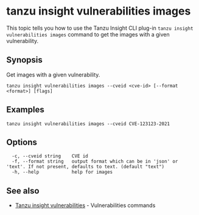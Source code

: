 # tanzu insight vulnerabilities images

This topic tells you how to use the Tanzu Insight CLI plug-in
`tanzu insight vulnerabilities images` command to get the images with a given vulnerability.

## <a id='synopsis'></a>Synopsis

Get images with a given vulnerability.

```console
tanzu insight vulnerabilities images --cveid <cve-id> [--format <format>] [flags]
```

## <a id='examples'></a>Examples

```console
tanzu insight vulnerabilities images --cveid CVE-123123-2021
```

## <a id='options'></a>Options

```console
  -c, --cveid string    CVE id
  -f, --format string   output format which can be in 'json' or 'text'. If not present, defaults to text. (default "text")
  -h, --help            help for images
```

## <a id='see-also'></a>See also

* [Tanzu insight vulnerabilities](insight-vulnerabilities.md)	 - Vulnerabilities commands
